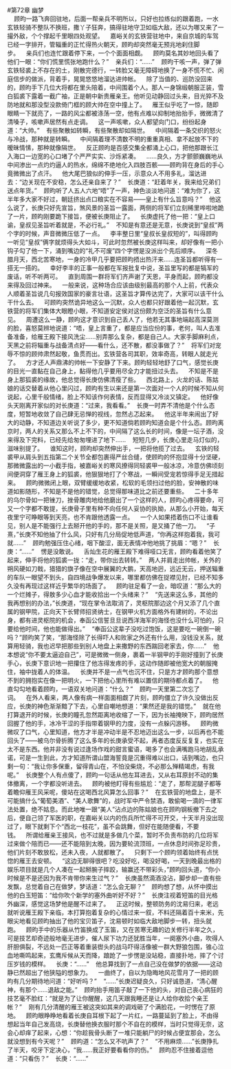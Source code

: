 #第72章 幽梦<br />    顾昀一路飞奔回驻地，后面一帮亲兵不明所以，只好也拉练似的跟着跑，一水玄铁轻骑不整队不换班，撒丫子狂奔，搞得驻地守卫如临大敌，还以为哪又来了一撮外敌，个个撑起千里眼四处观望。    嘉峪关的玄铁营驻地中，来自京城的车驾已经一字排开，管辎重的正忙得热火朝天，顾昀却突然毫无预兆地刹住脚步。    亲兵们也连忙跟着停下来，一个个面面相觑。    顾昀莫名其妙地回头看了他们一眼：“你们慌里慌张地跑什么？”    亲兵们：“……”    顾昀干咳一声，弹了弹玄铁轻裘上不存在的土，刚散完德行，一转脸又毫无障碍地换了一身不慌不忙、闲庭信步的做派，背着手，晃晃悠悠地溜达进帅帐。    除了当值的、巡防没回来的，顾昀手下几位大将都在里头陪着，中间围着个人。那人一身锦缎朝服正装，雪白狐裘下露着一截广袖，正是朝中新贵雁亲王。他听见动静回过头来，目光猝不及防地就和那没型没款倚门框的顾大帅在空中撞上了。    雁王似乎吃了一惊，随即眼睛一下就亮了，一路的风尘都被涤荡一空，他有点难以抑制地抬抬手，微微清了清嗓子，咳嗽声居然有点走调。    这一声咳嗽，众人都望向门口，纷纷起身道：“大帅。”    有些聚散如转瞬，有些聚散却如隔世。    中间隔着一条交织的怒火与冷战，那种就是转瞬。    中间隔着理不清数不明的重重真相、拿不起放不下的暧昧情愫，那种就像隔世。    反正顾昀是百感交集全都涌上心口，把他那跟长江入海口一边宽的心口堵了个严严实实、沙烁紧凑。    ……良久，方才颤颤巍巍地从中间渗出一点灼灼逼人的热水，绵绵不绝地化入四肢百骸——顾昀背在身后的手心竟微微出了点汗。    他大尾巴狼似的伸手一压，示意众人不用多礼，溜达进去：“边关现在不安稳，怎么还亲自来了？”    长庚道：“赶着年关，我来给兄弟们送点年货。”    顾昀听了人五人六地“唔”了一声，神色淡淡地问道：“难为你了，这半年多大家不好过，朝廷挤出点口粮实在不容易——皇上有什么旨意吗？”    他这么说了，长庚只好先宣旨，煞风景的圣旨一露面，两侧的将军们立刻稀里哗啦地跪了一片，顾昀刚要跪下接旨，便被长庚阻止了。    长庚虚托了他一把：“皇上口谕，皇叔见圣旨听着就是，不必行礼。”    不知是有意还是无意，长庚说到“皇叔”两个字的时候，声音微微压低了一点。    李丰整日里“皇叔长皇叔短的”，叫得顾昀一听见“皇叔”俩字就烦得头大如斗，可此时忽然被长庚这样叫来，却好像有一把小钩子勾了他一下，涌到嘴边的“礼不可废”四个字愣是没派出个先后顺序。    深冬腊月天，西北苦寒地，一身的冷甲几乎要把顾昀捂出热汗来……连圣旨都听得有一搭无一搭的。    幸好李丰的正事一般都在军报批复中说，圣旨里写的都是犒军的废话，听不听两可。    直到周围一群将军们齐声谢了天恩，平身而起，顾昀都没来得及回过神来。    一般来说，这种场合应该由级别最高的那个人上前，代表众人顺着圣旨说几句报效国家的豪言壮语，这圣旨才算传达完了，大家可以该干什么干什么去。    可顾昀突然诡异地这么一沉默，众人也都只好跟着他一起沉默，玄铁营的将军们集体大眼瞪小眼，不知道安定侯对这份颇为空泛的圣旨有什么意见。    周遭这么一静，顾昀这才意识到自己丢人了，他若无其事地端起高深莫测的脸，喜怒莫辨地说道：“唔，皇上言重了，都是应当应份的事，老何，叫人去准备准备，给雁王殿下接风洗尘……别弄那么复杂，都是自己人。大家手脚麻利点，天黑之前将辎重与战备清点好——看什么，还不散，都没事做了？”    将军们对宠辱不惊的顾帅肃然起敬，鱼贯而出。玄铁营各司其职，效率奇高，转眼人就走光了。    方才还人声鼎沸的帅帐一下安静了下来。顾昀轻轻地舒了口气，感觉长庚的目光一直黏在自己身上，黏得他几乎要用尽全力才能扭过头去。    不知是不是身上那狐裘的缘故，他总觉得长庚仿佛清瘦了些。    西北路上，火龙的话、陈姑娘的话交替着从他心里闪过，顾昀有生以来还是第一次面对一个人的时候不知从何说起，心里千般情绪，脸上不知该作何表情，反而显得又冷淡又镇定。    他好像头天刚离开家似的对长庚道：“过来，我看看。”    长庚一时弄不清他是个什么态度，短暂地收敛了自己肆无忌惮的视线，忽然忐忑起来。    他这半年来闹出了好大的动静，不知道边关听说了多少，更不知道倘若顾昀知道会是个什么态。顾昀离京时，两人的关系又那么不上不下的，中间隔了这么长的时间，像是一坛子酒，没来得及下完料，已经先给匆匆埋进了地下……    短短几步，长庚心里走马灯似的，滋味别提了。    谁知这时，顾昀却突然伸出手，一把将他揽了过去。    玄铁的轻裘甲从肩头到五指第二个关节全都包裹得严丝合缝，使顾昀的怀抱显得十分坚硬，那微微露出的一小截手指，被嘉峪关的寒风撩得同轻裘甲一般冰凉，冷意仿佛顷刻间便洞穿了雁王身上的狐裘，他狠狠地打了个寒战，一瞬间受宠若惊得手足无措起来。    顾昀微微闭上眼，双臂缓缓地收紧，松软的毛领扫过他的脸，安神散的味道如影随形，不知是不是他的错觉，总觉得那味道比之前还要重些。    二十多年的乌尔骨如一把锉刀，挫骨雕肉地给他磨出了一个这样的人，顾昀心疼得要命，可又一个字都不敢提，长庚骨子里有种不向任何人妥协的执拗，从那么小开始，每天夜里宁可睁眼等到天亮，也不肯跟他透露一点。    一个人如果捂着伤口不让谁看见，别人是不能强行上去掰开他的手的，那不是关照，是又捅了他一刀。    “子熹，”长庚不知他抽了什么风，只好有几分局促地低声道，“你再这样抱着我，我可就……”    顾昀勉强压住心绪，咽下酸涩，面无表情冲他地挑了挑眉：“嗯？”    长庚：“……”    愣是没敢说。    舌灿生花的雁王殿下难得哑口无言，顾昀看着他笑了起来，伸手将他的狐裘一拢：“走，带你出去转转。”    两人并肩走出帅帐，关外的朔风硬如刀戟，猎猎的旗子像在空中展翼的大鹏，天高地迥，远近无云，押送辎重的车队一眼望不到头，自四境战争爆发以来，哪里都仿佛在捉襟见肘，已经不知多久没有再现过这样近乎繁华的场面了。    顾昀驻足看了一会，暗叹道：“那么大的一个烂摊子，得敖多少心血才能收拾出一个头绪来？”    “先送来这么多，其他的我再想别的办法，”长庚道，“现在掌令法取消了，灵枢院那边这个月又添了几个直属的钢甲院，正向天下长臂师招贤纳士，在钢甲火机方面格外有建树的，不论出身，都有进灵枢院的机会，奉函公信誓旦旦说西洋海军的海怪也没什么可怕的，只要给他时间，他也能做得出。”    “奉函公这辈子没吃过饱饭，这是要吃一碗倒一碗吗？”顾昀笑了笑，“那海怪除了长得吓人和败家之外还有什么用，没钱没关系，就算用轻骑，我也迟早把那些到别人地盘上来撒野的东西踹回老家去，你……”    他本想说“你不要太逼迫自己”，可是微微一侧身，裹着一半钢甲的手刚好撞到了长庚手心，长庚下意识地一把攥住了他冻得发疼的手，这动作随即被他宽大的朝服掩住，袖中拢着人的体温。    长庚并不是一点气也沉不住，只是方才顾昀那个意想不到的拥抱实在像一把明火，一下把他心里所有难以置信的期待都点着了。    他直勾勾地看着顾昀，一语双关地问道：“什么？”    顾昀一天里第二次忘了词。    在外人看来，两人像有病一样面面相觑了片刻，顾昀僵立了许久没做出反应，长庚的神色渐渐黯了下去，心里自嘲地想道：“果然还是我的错觉。”    就在他打算退开的时候，长庚的瞳孔忽然距离地收缩了一下，因为长袖掩映下，顾昀居然回握了他的手，冰冷干涩的手指带着钢甲的力度，没有一点躲闪游移。    顾昀微微叹了口气，心里知道，他方才半是冲动半是不忍地迈出这么一步，以后再也不能回头了——被乌尔骨折腾了这么多年的长庚承受不起，再者态度反反复复，也实在太不是东西。他并非没有说过逢场作戏的甜言蜜语，喝多了也会满嘴跑马地胡乱承诺，可是一生到此，方才知道所谓山盟海誓竟是沉重得难以出口，话到嘴边，也只剩一句：“我让你多保重，留得青山在，不怕没柴烧，不必那么殚精竭虑，有我呢。”    长庚整个人有点傻了，顾昀一句话从他左耳进去，又从右耳原封不动的集体撤离，一个字都没听进去。    顾昀被他盯得有些尴尬：“走了，那帮泥腿子都等着瞻仰雁王风采呢，傻站在这喝西北风算怎么回事？”    在玄铁营的地盘上，是不可能搞什么“葡萄美酒”、“美人歌舞”的，战时军中严令禁酒，敢偷喝一滴的一律军法处置，绝不姑息。而此地唯一跟“美人”沾点边的陈姑娘也在顾昀钢板撤下去之后，便自己领了军医的职，在嘉峪关以内的伤兵所忙得不可开交，十天半月没出现过了，眼下就剩下个“西北一枝花”，虽不会跳舞，但好在能随便看，不要钱。    所谓给雁亲王接风，也不过就是多做几个菜，暂时不负责布防的几位将军过来做个陪而已——还不能陪到太晚，因为要轮流顶班，一点休息时间弥足珍贵，他们片刻不敢放松，还未入夜，人就都散了。    只剩下一个顾昀领着始终有点恍惚的雁王去安顿。    “这边无聊得很吧？吃没好吃，喝没好喝，一天到晚最出格的娱乐项目就是几个人凑在一起掰腕子摔跤，输赢还不带彩头，”顾昀回头道，“你小时候是不是还因为我不肯带你来生过气？”    长庚虽然滴酒没沾，脚步却一直有些发飘，总觉着自己在做梦，梦话道：“怎么会无聊？”    顾昀想了想，从怀中摸出他的白玉短笛：“给你吹个新学的塞外曲听好不好？”    长庚注视着短笛的目光格外幽深，感觉这场梦他是醒不过来了。    正这时候，整顿防务的沈易归来，老远就听说雁王殿下亲临，本打算抱着复杂的心情过来一叙，不料还隔着百十来米，先眼尖地看见顾昀抽出了他的宝贝笛子，沈易顿时如临大敌地脚步一转，扭头就跑。    顾昀手中的乐器从竹笛换成了玉笛，又在苦寒无趣的边关修行半年之久，可是技艺却奇迹般地毫无进步，催人尿下功力还犹胜当年，一阕塞外小曲，吹得人肝胆俱裂，不远处一匹正等着重装辔头的战马吓得活像被一群大野狼包围，锥心泣血地嘶鸣起来，玄鹰斥候从天而降，踉跄了一步愣是没站稳，直接扑地，摔了个讨压岁钱的模样。    长庚：“……”    他总算找到了一点自己没在做梦的依据——这动静已然超出了他狭隘的想象力。    一曲终了，自以为隐晦地风花雪月了一把的顾昀有几分期待地问道：“好听吗？”    “……”长庚迟疑良久，只好诚恳道，“清心醒神，有那个……退敌之能。”    顾昀抬手用笛子敲了一下他的头，对自己丧心病狂的技艺毫不脸红：“就是为了让你醒醒，这几天跟我睡还是让人给你收拾个亲王帐？”    刚有几分清醒的雁王被这突如其来的调戏砸了个满脸花，一时愣在了原地。    顾昀眼睁睁地看着长庚自耳根下起了一片红，一路蔓延到了脸上，不由得想起当年自己发高烧，长庚替他换衣服时那个不自在的模样，当时只觉得无奈，这会心却痒了起来，心想：“你趁我骨头断了一堆只能躺尸的时候占便宜那会，怎么就没想到有今天呢？”    顾昀道：“怎么又不吭声了？”    “不用麻烦……”长庚挣扎了半天，咬牙下定决心，“我……我正好要看看你的伤。”    顾昀忍不住接着逗他道：“只看伤？”    长庚：“……”